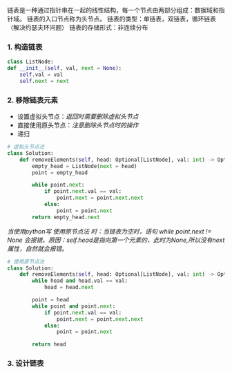 链表是一种通过指针串在一起的线性结构，每一个节点由两部分组成：数据域和指针域。
链表的入口节点称为头节点。
链表的类型：单链表，双链表，循环链表（解决约瑟夫环问题）
链表的存储形式：非连续分布

### 1. 构造链表
```python
class ListNode:
def __init__(self, val, next = None):
	self.val = val
	self.next = next
```

### 2. 移除链表元素
- 设置虚拟头节点：*返回时需要删除虚拟头节点*
- 直接使用原头节点：*注意删除头节点时的操作*
- 递归
```python
# 虚拟头节点法
class Solution:
    def removeElements(self, head: Optional[ListNode], val: int) -> Optional[ListNode]:     
        empty_head = ListNode(next = head)    
        point = empty_head

        while point.next:
            if point.next.val == val:
                point.next = point.next.next
            else:
                point = point.next
        return empty_head.next
```
*当使用python写 使用原节点法 时：当链表为空时，语句 while point.next != None 会报错。原因：self.head是指向第一个元素的，此时为None,所以没有next属性，自然就会报错。*
```python
# 使用原节点法
class Solution:
    def removeElements(self, head: Optional[ListNode], val: int) -> Optional[ListNode]:
        while head and head.val == val:
            head = head.next

        point = head
        while point and point.next:
            if point.next.val == val:
                point.next = point.next.next
            else:
                point = point.next

        return head
```

### 3. 设计链表
